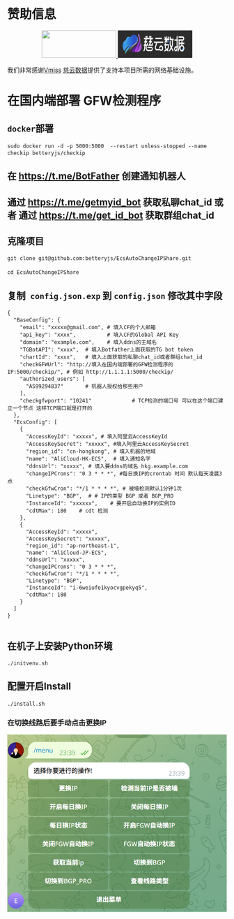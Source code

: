 

# 赞助信息

<div style="text-align: center;">
    <a href="https://www.vmiss.com/">
        <img src="https://www.vmiss.com/wp-content/uploads/2023/11/logo.svg" width="170.7" height="62.9">
    </a>
    <a href="https://www.zovps.com/aff/VWSIBCGP">
        <img src="https://raw.githubusercontent.com/betteryjs/EcsAutoChangeIPShare/refs/heads/master/images/img.png" width="170.7" height="62.9">
    </a>
</div>


我们非常感谢[Vmiss](https://www.vmiss.com/)  [慈云数据](https://www.zovps.com/aff/VWSIBCGP)提供了支持本项目所需的网络基础设施。

# 在国内端部署 GFW检测程序

## `docker`部署

```shell
sudo docker run -d -p 5000:5000  --restart unless-stopped --name checkip betteryjs/checkip
```



## 在 https://t.me/BotFather 创建通知机器人 

## 通过 https://t.me/getmyid_bot 获取私聊chat_id 或者 通过 https://t.me/get_id_bot 获取群组chat_id

## 克隆项目

```shell
git clone git@github.com:betteryjs/EcsAutoChangeIPShare.git

cd EcsAutoChangeIPShare
```

## 复制` config.json.exp` 到 `config.json` 修改其中字段


```shell
{
  "BaseConfig": {
    "email": "xxxxx@gmail.com", # 填入CF的个人邮箱
    "api_key": "xxxx",          # 填入CF的Global API Key	
    "domain": "example.com",    # 填入ddns的主域名
    "TGBotAPI": "xxxx",  # 填入Botfather上面获取的TG bot token
    "chartId": "xxxx",   # 填入上面获取的私聊chat_id或者群组chat_id
    "checkGFWUrl": "http://填入在国内端部署的GFW检测程序的IP:5000/checkip/", # 例如 http://1.1.1.1:5000/checkip/
    "authorized_users": [
      "AS99294837"       # 机器人授权给那些用户
    ],
    "checkgfwport": "10241"             # TCP检测的端口号 可以在这个端口建立一个节点 这样TCP端口就是打开的
  },
  "EcsConfig": [
    {
      "AccessKeyId": "xxxxx", # 填入阿里云AccessKeyId
      "AccessKeySecret": "xxxxx", #填入阿里云AccessKeySecret
      "region_id": "cn-hongkong", # 填入机器的地域
      "name": "AliCloud-HK-ECS",  # 填入通知名字
      "ddnsUrl": "xxxxx", # 填入要ddns的域名 hkg.example.com
      "changeIPCrons": "0 3 * * *", #每日换IP的crontab 时间 默认每天凌晨3点
      "checkGfwCron": "*/1 * * * *", # 被墙检测默认1分钟1次
      "Linetype": "BGP",  # # IP的类型 BGP 或者 BGP_PRO  
      "InstanceId": "xxxxxx",    # 要开启自动换IP的实例ID
      "cdtMax": 180    # cdt 检测
    },
    {
      "AccessKeyId": "xxxxx",
      "AccessKeySecret": "xxxxx",
      "region_id": "ap-northeast-1",
      "name": "AliCloud-JP-ECS",
      "ddnsUrl": "xxxxx",
      "changeIPCrons": "0 3 * * *",
      "checkGfwCron": "*/1 * * * *",
      "Linetype": "BGP",
      "InstanceId": "i-6weiufe1kyocvgpekyq5",
      "cdtMax": 180
    }
  ]
}


```


## 在机子上安装Python环境

```
./initvenv.sh
```






## 配置开启Install
```
./install.sh

```

### 在切换线路后要手动点击更换IP
![1](images/1.png)


